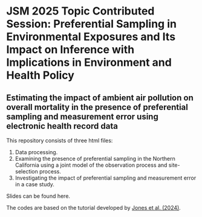 # JSM 2025 Topic Contributed Session: Preferential Sampling in Environmental Exposures and Its Impact on Inference with Implications in Environment and Health Policy
## Estimating the impact of ambient air pollution on overall mortality in the presence of preferential sampling and measurement error using electronic health record data

This repository consists of three html files:
1. Data processing.
2. Examining the presence of preferential sampling in the Northern California using a joint model of the observation process and site-selection process.
3. Investigating the impact of preferential sampling and measurement error in a case study.

Slides can be found here.

The codes are based on the tutorial developed by [Jones et al. (2024)](https://arxiv.org/abs/2304.10006).
